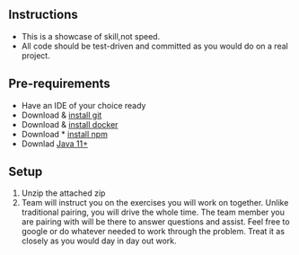 ## Instructions

* This is a showcase of skill,not speed.
* All code should be test-driven and committed as you would do on a real project.

## Pre-requirements

* Have an IDE of your choice ready 
* Download & [install git](https://git-scm.com/book/en/v2/Getting-Started-Installing-Git)
* Download & [install docker](https://docs.docker.com/get-docker/) 
* Download * [install npm](https://www.npmjs.com/get-npm)
* Downlad [Java 11+](https://www.oracle.com/java/technologies/javase-jdk11-downloads.html)

## Setup

1. Unzip the attached zip
2. Team will instruct you on the exercises you will work on together. Unlike traditional pairing, you will drive the whole time. The team member you are pairing with will be there to answer questions and assist. Feel free to google or do whatever needed to work through the problem. Treat it as closely as you would day in day out work.  

